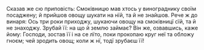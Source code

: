 Сказав же сю приповість: Смоківницю мав хтось у винограднику своїм посаджену; й прийшов овощу шукати на нїй, та й не знайшов. Рече ж до винаря: Ось три роки приходжу, шукаючи овощу на смоківницї сїй, та й не знаходжу. Зрубай її: на що й землю займає? Він же, озвавшись, каже йому: Господи, зостав її і на се лїто, поки прокопаю круг неї та обложу гноєм; чей зродить овощ; коли ж нї, тодї зрубаєш її!